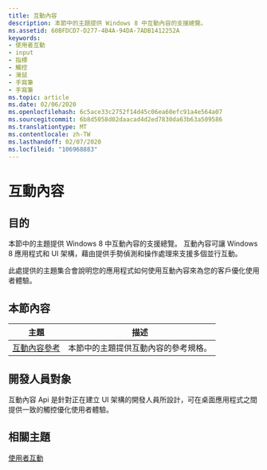 ```yaml
---
title: 互動內容
description: 本節中的主題提供 Windows 8 中互動內容的支援總覽。
ms.assetid: 60BFDCD7-D277-4B4A-94DA-7ADB1412252A
keywords:
- 使用者互動
- input
- 指標
- 觸控
- 滑鼠
- 手寫筆
- 手寫筆
ms.topic: article
ms.date: 02/06/2020
ms.openlocfilehash: 6c5ace33c2752f14d45c06ea60efc91a4e564a07
ms.sourcegitcommit: 6b8d5058d02daacad4d2ed7830da63b63a509586
ms.translationtype: MT
ms.contentlocale: zh-TW
ms.lasthandoff: 02/07/2020
ms.locfileid: "106968883"
---
```

# <a name="interaction-context"></a>互動內容

## <a name="purpose"></a>目的

本節中的主題提供 Windows 8 中互動內容的支援總覽。 互動內容可讓 Windows 8 應用程式和 UI 架構，藉由提供手勢偵測和操作處理來支援多個並行互動。

此處提供的主題集合會說明您的應用程式如何使用互動內容來為您的客戶優化使用者體驗。

## <a name="in-this-section"></a>本節內容

| 主題 | 描述 |
|---|---|
| [互動內容參考](interaction-context-reference.md)<br/> | 本節中的主題提供互動內容的參考規格。<br/> |

## <a name="developer-audience"></a>開發人員對象

互動內容 Api 是針對正在建立 UI 架構的開發人員所設計，可在桌面應用程式之間提供一致的觸控優化使用者體驗。

## <a name="related-topics"></a>相關主題

[使用者互動](../user-interaction.md)
